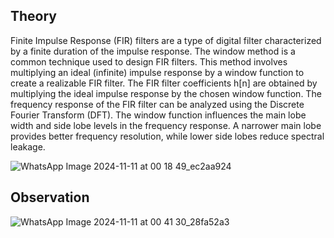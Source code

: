 ## Theory
Finite Impulse Response (FIR) filters are a type of digital filter characterized by a finite duration of the impulse response. The window method is a common technique used to design FIR filters. This method involves multiplying an ideal (infinite) impulse response by a window function to create a realizable FIR filter. The FIR filter coefficients h[n] are obtained by multiplying the ideal impulse response by the chosen window function. The frequency response of the FIR filter can be analyzed using the Discrete Fourier Transform (DFT). The window function influences the main lobe width and side lobe levels in the frequency response. A narrower main lobe provides better frequency resolution, while lower side lobes reduce spectral leakage.

![WhatsApp Image 2024-11-11 at 00 18 49_ec2aa924](https://github.com/user-attachments/assets/d406d3dc-8041-4b59-9a53-6d3f31961717)

## Observation

![WhatsApp Image 2024-11-11 at 00 41 30_28fa52a3](https://github.com/user-attachments/assets/cdfe3422-79ee-40b5-939b-27b9bda956a8)


    



